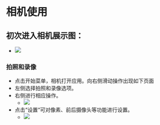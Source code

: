 # 相机使用
## 初次进入相机展示图：  
- ![](https://github.com/openthos/community-analysis/blob/master/pic/XJ/tmp_17440-Screenshot_2017-01-12-18-22-181254277300.png)

### 拍照和录像
- 点击开始菜单，相机打开应用。向右侧滑动操作出现如下页面
- 左侧选择拍照和录像选项。
- 右侧进行相应操作。
  - ![](https://github.com/openthos/community-analysis/blob/master/pic/XJ/tmp_17440-Screenshot_2017-01-12-18-57-38-466146394.png)
- 点击“设置“可对像素、前后摄像头等功能进行设置。
  - ![](https://github.com/openthos/community-analysis/blob/master/pic/XJ/tmp_17440-Screenshot_2017-01-12-18-49-32198175250.png)
